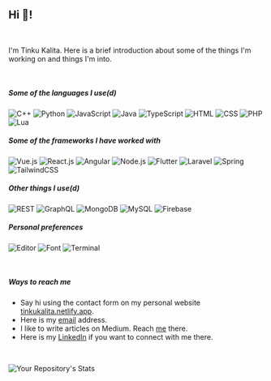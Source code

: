 <!-- Profile Hits](https://hitcounter.pythonanywhere.com/count/tag.svg?url=https%3A%2F%2Fgithub.com%2FTinku10%2Fhit-counter) -->
## **Hi 👋!**
<!-- ___ -->
<br>

I'm Tinku Kalita. Here is a brief introduction about some of the things I'm working on and things I'm into.

<br>

##### Some of the languages I use(d)
![C++](https://img.shields.io/badge/C%2B%2B-%20-blue)
![Python](https://img.shields.io/badge/Python-%20-green)
![JavaScript](https://img.shields.io/badge/JavaScript-%20-yellow)
![Java](https://img.shields.io/badge/Java-%20-red)
![TypeScript](https://img.shields.io/badge/TypeScript-%20-blue)
![HTML](https://img.shields.io/badge/HTML-%20-orange)
![CSS](https://img.shields.io/badge/CSS-%20-blue)
![PHP](https://img.shields.io/badge/PHP-%20-violet)
![Lua](https://img.shields.io/badge/Lua-%20-purple)

##### Some of the frameworks I have worked with
![Vue.js](https://img.shields.io/badge/Vue.js-%20-brightgreen)
![React.js](https://img.shields.io/badge/React.js-%20-blue)
![Angular](https://img.shields.io/badge/Angular.js-%20-red)
![Node.js](https://img.shields.io/badge/Node.js-%20-brightgreen)
![Flutter](https://img.shields.io/badge/Flutter-%20-blue)
![Laravel](https://img.shields.io/badge/Laravel-%20-red)
![Spring](https://img.shields.io/badge/Spring-%20-green)
![TailwindCSS](https://img.shields.io/badge/TailwindCSS-%20-blue)

##### Other things I use(d)
![REST](https://img.shields.io/badge/REST-%20-red)
![GraphQL](https://img.shields.io/badge/GraphQL-%20-violet)
![MongoDB](https://img.shields.io/badge/MongoDB-%20-green)
![MySQL](https://img.shields.io/badge/MySQL-%20-lightblue)
![Firebase](https://img.shields.io/badge/Firebase-%20-yellow)

##### Personal preferences
![Editor](https://img.shields.io/badge/Text%20Editor-%20NeoVim-blue)
![Font](https://img.shields.io/badge/Font-%20JetBrains%20Mono-violet)
![Terminal](https://img.shields.io/badge/Terminal-%20Kitty-lightblue)


<br>

##### Ways to reach me
 - Say hi using the contact form on my personal website [tinkukalita.netlify.app](https://tinkukalita.netlify.app).
 - Here is my [email](mailto:tinku.kvs@gmail.com) address.
 - I like to write articles on Medium. Reach [me](https://medium.com/@tinku.kvs) there.
 - Here is my [LinkedIn](https://www.linkedin.com/in/tinkumonikalita/) if you want to connect with me there.
  
<!-- --- -->
<br>

![Your Repository's Stats](https://github-readme-stats.vercel.app/api?username=Tinku10&show_icons=true)
